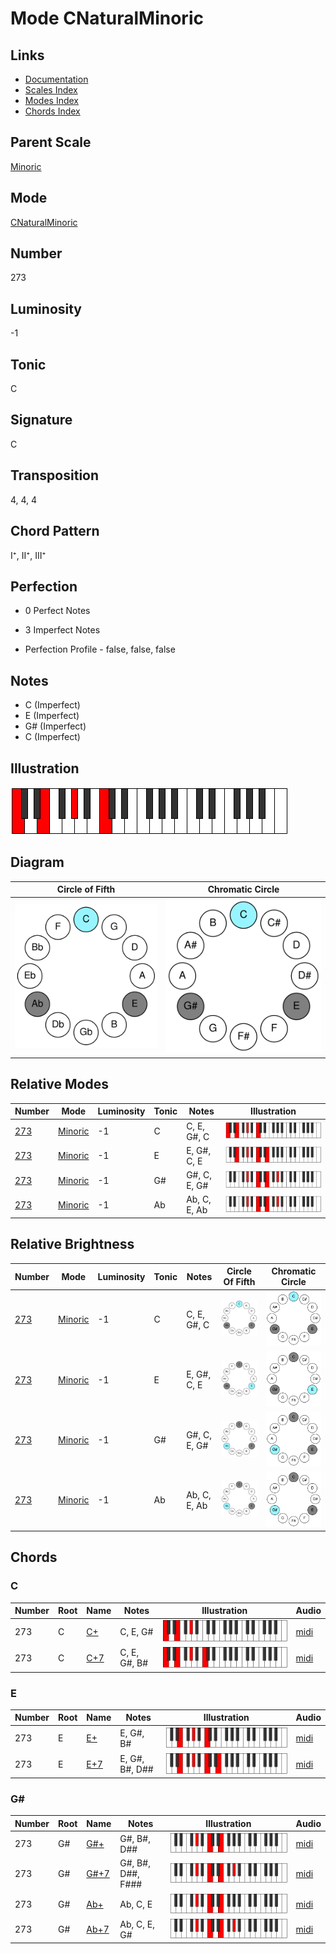 # Mode CNaturalMinoric

## Links

- [Documentation](README.md)
- [Scales Index](Scales.md)
- [Modes Index](Modes.md)
- [Chords Index](Chords.md)

## Parent Scale

[Minoric](ScaleMinoric.md)

## Mode

[CNaturalMinoric](ModeCNaturalMinoric.md)

## Number

273

## Luminosity

-1

## Tonic

C

## Signature

C

## Transposition

4, 4, 4

## Chord Pattern

I⁺, II⁺, III⁺

## Perfection

 - 0 Perfect Notes

 - 3 Imperfect Notes

 - Perfection Profile - false, false, false

## Notes

- C (Imperfect)
- E (Imperfect)
- G# (Imperfect)
- C (Imperfect)

## Illustration

![CNaturalMinoric](ModeCNaturalMinoric.png)

## Diagram

| Circle of Fifth | Chromatic Circle |
|-----------------|------------------|
| ![CNaturalMinoric](CircleOfFifthModeCNaturalMinoric.svg) | ![CNaturalMinoric](ChromaticCircleModeCNaturalMinoric.svg) |
## Relative Modes

| Number | Mode | Luminosity | Tonic | Notes | Illustration |
|--------|------|------------|-------|-------|--------------|
| [273](https://ianring.com/musictheory/scales/273) | [Minoric](ModeMinoric.md) | -1 | C | C, E, G#, C | ![CNaturalMinoric](ModeCNaturalMinoric.png) |
| [273](https://ianring.com/musictheory/scales/273) | [Minoric](ModeMinoric.md) | -1 | E | E, G#, C, E | ![ENaturalMinoric](ModeENaturalMinoric.png) |
| [273](https://ianring.com/musictheory/scales/273) | [Minoric](ModeMinoric.md) | -1 | G# | G#, C, E, G# | ![GSharpMinoric](ModeGSharpMinoric.png) |
| [273](https://ianring.com/musictheory/scales/273) | [Minoric](ModeMinoric.md) | -1 | Ab | Ab, C, E, Ab | ![AFlatMinoric](ModeAFlatMinoric.png) |
## Relative Brightness

| Number | Mode | Luminosity | Tonic | Notes | Circle Of Fifth | Chromatic Circle |
|--------|------|------------|-------|-------|-----------------|------------------|
| [273](https://ianring.com/musictheory/scales/273) | [Minoric](ModeMinoric.md) | -1 | C | C, E, G#, C | ![CNaturalMinoric](CircleOfFifthModeCNaturalMinoric.svg) | ![CNaturalMinoric](ChromaticCircleModeCNaturalMinoric.svg) |
| [273](https://ianring.com/musictheory/scales/273) | [Minoric](ModeMinoric.md) | -1 | E | E, G#, C, E | ![ENaturalMinoric](CircleOfFifthModeENaturalMinoric.svg) | ![ENaturalMinoric](ChromaticCircleModeENaturalMinoric.svg) |
| [273](https://ianring.com/musictheory/scales/273) | [Minoric](ModeMinoric.md) | -1 | G# | G#, C, E, G# | ![GSharpMinoric](CircleOfFifthModeGSharpMinoric.svg) | ![GSharpMinoric](ChromaticCircleModeGSharpMinoric.svg) |
| [273](https://ianring.com/musictheory/scales/273) | [Minoric](ModeMinoric.md) | -1 | Ab | Ab, C, E, Ab | ![AFlatMinoric](CircleOfFifthModeAFlatMinoric.svg) | ![AFlatMinoric](ChromaticCircleModeAFlatMinoric.svg) |

## Chords

### C

| Number | Root | Name | Notes | Illustration | Audio |
|--------|------|------|-------|--------------|-------|
| 273 | C | [C+](ChordCNaturalAugmented.md) | C, E, G# | ![C+](ChordCNaturalAugmentedRootPosition.png) | [midi](ChordCNaturalAugmentedRootPosition.mid) |
| 273 | C | [C+7](ChordCNaturalAugmentedAugmentedSeventh.md) | C, E, G#, B# | ![C+7](ChordCNaturalAugmentedAugmentedSeventhRootPosition.png) | [midi](ChordCNaturalAugmentedAugmentedSeventhRootPosition.mid) |

### E

| Number | Root | Name | Notes | Illustration | Audio |
|--------|------|------|-------|--------------|-------|
| 273 | E | [E+](ChordENaturalAugmented.md) | E, G#, B# | ![E+](ChordENaturalAugmentedRootPosition.png) | [midi](ChordENaturalAugmentedRootPosition.mid) |
| 273 | E | [E+7](ChordENaturalAugmentedAugmentedSeventh.md) | E, G#, B#, D## | ![E+7](ChordENaturalAugmentedAugmentedSeventhRootPosition.png) | [midi](ChordENaturalAugmentedAugmentedSeventhRootPosition.mid) |

### G#

| Number | Root | Name | Notes | Illustration | Audio |
|--------|------|------|-------|--------------|-------|
| 273 | G# | [G#+](ChordGSharpAugmented.md) | G#, B#, D## | ![G#+](ChordGSharpAugmentedRootPosition.png) | [midi](ChordGSharpAugmentedRootPosition.mid) |
| 273 | G# | [G#+7](ChordGSharpAugmentedAugmentedSeventh.md) | G#, B#, D##, F### | ![G#+7](ChordGSharpAugmentedAugmentedSeventhRootPosition.png) | [midi](ChordGSharpAugmentedAugmentedSeventhRootPosition.mid) |
| 273 | G# | [Ab+](ChordAFlatAugmented.md) | Ab, C, E | ![Ab+](ChordAFlatAugmentedRootPosition.png) | [midi](ChordAFlatAugmentedRootPosition.mid) |
| 273 | G# | [Ab+7](ChordAFlatAugmentedAugmentedSeventh.md) | Ab, C, E, G# | ![Ab+7](ChordAFlatAugmentedAugmentedSeventhRootPosition.png) | [midi](ChordAFlatAugmentedAugmentedSeventhRootPosition.mid) |

